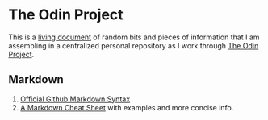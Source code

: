 # The Odin Project

This is a [living document](https://en.wikipedia.org/wiki/Living_document) of random bits and pieces of information that I am assembling in a centralized personal repository as I work through [The Odin Project](https://www.theodinproject.com/).

## Markdown

1. [Official Github Markdown Syntax](https://docs.github.com/en/get-started/writing-on-github/getting-started-with-writing-and-formatting-on-github/basic-writing-and-formatting-syntax)
1. [A Markdown Cheat Sheet](https://www.markdownguide.org/cheat-sheet/) with examples and more concise info.